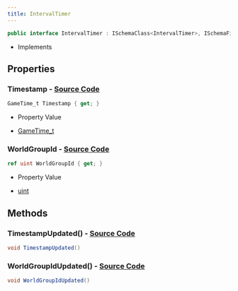 ```yaml
---
title: IntervalTimer
---
```


```csharp
public interface IntervalTimer : ISchemaClass<IntervalTimer>, ISchemaField, ISchemaClass, INativeHandle
```

- Implements

## Properties

### **Timestamp** - [Source Code](https://github.com/swiftly-solution/swiftlys2/blob/main/managed/src/SwiftlyS2.Generated/Schemas/Interfaces/IntervalTimer.cs#L16)

```csharp
GameTime_t Timestamp { get; }
```

- Property Value

- [GameTime_t](/docs/api/shared/schemadefinitions/gametime_t)

### **WorldGroupId** - [Source Code](https://github.com/swiftly-solution/swiftlys2/blob/main/managed/src/SwiftlyS2.Generated/Schemas/Interfaces/IntervalTimer.cs#L18)

```csharp
ref uint WorldGroupId { get; }
```

- Property Value

- [uint](https://learn.microsoft.com/dotnet/api/system.uint32)

## Methods

### **TimestampUpdated()** - [Source Code](https://github.com/swiftly-solution/swiftlys2/blob/main/managed/src/SwiftlyS2.Generated/Schemas/Interfaces/IntervalTimer.cs#L20)

```csharp
void TimestampUpdated()
```

### **WorldGroupIdUpdated()** - [Source Code](https://github.com/swiftly-solution/swiftlys2/blob/main/managed/src/SwiftlyS2.Generated/Schemas/Interfaces/IntervalTimer.cs#L21)

```csharp
void WorldGroupIdUpdated()
```

